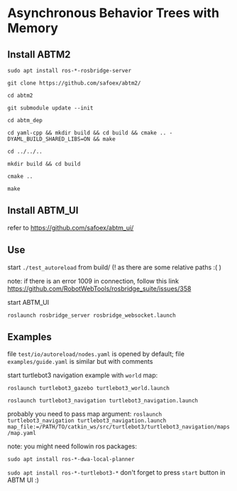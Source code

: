 # Asynchronous Behavior Trees with Memory

## Install ABTM2

`sudo apt install ros-*-rosbridge-server`

`git clone https://github.com/safoex/abtm2/`

`cd abtm2`

`git submodule update --init`

`cd abtm_dep`

`cd yaml-cpp && mkdir build && cd build && cmake .. -DYAML_BUILD_SHARED_LIBS=ON && make`

`cd ../../..`

`mkdir build && cd build`

`cmake .. `

`make`

## Install ABTM_UI

refer to https://github.com/safoex/abtm_ui/

## Use

start `./test_autoreload` from build/ (! as there are some relative paths :( )

note: if there is an error 1009 in connection, follow this link https://github.com/RobotWebTools/rosbridge_suite/issues/358

start ABTM_UI

`roslaunch rosbridge_server rosbridge_websocket.launch`

## Examples

file `test/io/autoreload/nodes.yaml` is opened by default;
file `examples/guide.yaml` is similar but with comments

start turtlebot3 navigation example with `world` map:

`roslaunch turtlebot3_gazebo turtlebot3_world.launch`

`roslaunch turtlebot3_navigation turtlebot3_navigation.launch `

probably you need to pass map argument: `roslaunch turtlebot3_navigation turtlebot3_navigation.launch map_file:=/PATH/TO/catkin_ws/src/turtlebot3/turtlebot3_navigation/maps/map.yaml`

note: you might need followin ros packages:

`sudo apt install ros-*-dwa-local-planner`

`sudo apt install ros-*-turtlebot3-*`
don't forget to press `start` button in ABTM UI :)
